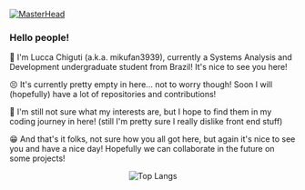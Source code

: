 [![MasterHead](https://i.imgur.com/lADuu1Q.png)]((https://github.com/mikufan3939))
### Hello people!
🤗 I'm Lucca Chiguti (a.k.a. mikufan3939), currently a Systems Analysis and Development undergraduate student from Brazil! It's nice to see you here!<br/>

😣 It's currently pretty empty in here... not to worry though! Soon I will (hopefully) have a lot of repositories and contributions!<br/>

🤔 I'm still not sure what my interests are, but I hope to find them in my coding journey in here! (still I'm pretty sure I really dislike front end stuff)<br/>

😁 And that's it folks, not sure how you all got here, but again it's nice to see you and have a nice day! Hopefully we can collaborate in the future on some projects!<br/>

<div align="center"> 
  
  ![Top Langs](https://github-readme-stats.vercel.app/api/top-langs/?username=mikufan3939&layout=compact&theme=catppuccin_mocha&custom_title="Most_Used") 
  
</div>
